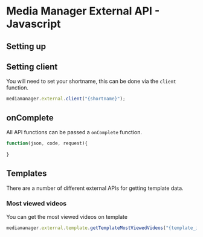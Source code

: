 # Media Manager External API - Javascript

## Setting up

## Setting client

You will need to set your shortname, this can be done via the ``client`` function.

``` javascript
mediamanager.external.client("{shortname}");
```

## onComplete

All API functions can be passed a ``onComplete`` function. 

``` javascript
function(json, code, request){
  
}
```

## Templates

There are a number of different external APIs for getting template data.

### Most viewed videos

You can get the most viewed videos on template

``` javascript
mediamanager.external.template.getTemplateMostViewedVideos("{template_id"}, Function onComplete);
```